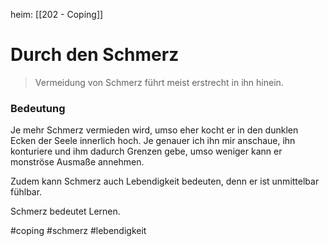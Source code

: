 heim: [[202 - Coping]]
# Durch den Schmerz
> Vermeidung von Schmerz führt meist erstrecht in ihn hinein. 

### Bedeutung

Je mehr Schmerz vermieden wird, umso eher kocht er in den dunklen Ecken der Seele innerlich hoch. Je genauer ich ihn mir anschaue, ihn konturiere und ihm dadurch Grenzen gebe, umso weniger kann er monströse Ausmaße annehmen.

Zudem kann Schmerz auch Lebendigkeit bedeuten, denn er ist unmittelbar fühlbar.

Schmerz bedeutet Lernen.

#coping #schmerz #lebendigkeit

